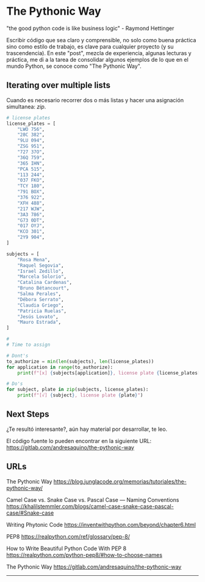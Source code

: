 # The Pythonic Way

"the good python code is like business logic" - Raymond Hettinger

Escribir código que sea claro y comprensible, no solo como buena práctica sino como estilo de trabajo, es clave para cualquier proyecto (y su trascendencia). En este "post", mezcla de experiencia, algunas lecturas y práctica, me di a la tarea de consolidar algunos ejemplos de lo que en el mundo Python, se conoce como "The Pythonic Way".

## Iterating over multiple lists

Cuando es necesario recorrer dos o más listas y hacer una asignación simultanea: *zip*.

```python
# license plates
license_plates = [
    "LWO 756",
    "28C 382",
    "9LU 094",
    "ZSG 951",
    "727 37O",
    "36Q 759",
    "365 IHN",
    "PCA 515",
    "113 244",
    "037 FKO",
    "TCY 180",
    "791 BOX",
    "376 922",
    "XFH 488",
    "217 WJW",
    "3A3 786",
    "G73 0DT",
    "017 OYJ",
    "KCO 301",
    "2Y9 904",
]

subjects = [
    "Rosa Mena",
    "Raquel Segovia",
    "Israel Zedillo",
    "Marcela Solorio",
    "Catalina Cardenas",
    "Bruno Bétancourt",
    "Salma Perales",
    "Débora Serrato",
    "Claudia Griego",
    "Patricia Ruelas",
    "Jesús Lovato",
    "Mauro Estrada",
]

#
# Time to assign

# Dont's
to_authorize = min(len(subjects), len(license_plates))
for application in range(to_authorize):
    print(f"[x] {subjects[application]}, license plate {license_plates[application]}")

# Do's
for subject, plate in zip(subjects, license_plates):
    print(f"[√] {subject}, license plate {plate}")

```

## Next Steps

¿Te resultó interesante?, aún hay material por desarrollar, te leo.
 
El código fuente lo pueden encontrar en la siguiente URL: https://gitlab.com/andresaquino/the-pythonic-way

## URLs 

The Pythonic Way
https://blog.junglacode.org/memorias/tutoriales/the-pythonic-way/

Camel Case vs. Snake Case vs. Pascal Case — Naming Conventions
https://khalilstemmler.com/blogs/camel-case-snake-case-pascal-case/#Snake-case

Writing Phytonic Code
https://inventwithpython.com/beyond/chapter6.html

PEP8 
https://realpython.com/ref/glossary/pep-8/

How to Write Beautiful Python Code With PEP 8
https://realpython.com/python-pep8/#how-to-choose-names

The Pythonic Way
https://gitlab.com/andresaquino/the-pythonic-way

--- 
